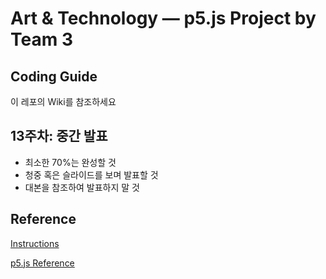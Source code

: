 # Art & Technology — p5.js Project by Team 3

## Coding Guide
이 레포의 Wiki를 참조하세요

## 13주차: 중간 발표
- 최소한 70%는 완성할 것
- 청중 혹은 슬라이드를 보며 발표할 것
- 대본을 참조하여 발표하지 말 것


## Reference
[Instructions](https://useful-pincushion-2c0.notion.site/Team-Projects-using-Processing-90387570b3094bdfb6ef9c074615b462)

[p5.js Reference](https://p5js.org/ko/reference/)

